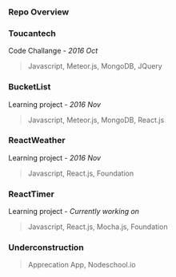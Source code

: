 <h3>Repo Overview</h3>

<h3>Toucantech</h3>

Code Challange - *2016 Oct*
>Javascript, Meteor.js, MongoDB, JQuery

<h3>BucketList</h3>

Learning project - *2016 Nov*
>Javascript, Meteor.js, MongoDB, React.js 

<h3>ReactWeather</h3>

Learning project - *2016 Nov*
>Javascript, React.js, Foundation

<h3>ReactTimer</h3>

Learning project - *Currently working on*
>Javascript, React.js, Mocha.js, Foundation

<h3>Underconstruction</h3>

>Apprecation App, Nodeschool.io



                  
